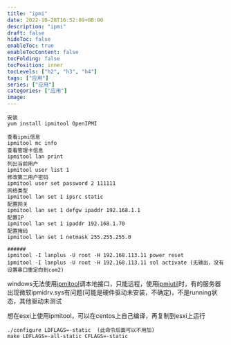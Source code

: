 ```yaml
---
title: "ipmi"
date: 2022-10-28T16:52:09+08:00
description: "ipmi"
draft: false
hideToc: false
enableToc: true
enableTocContent: false
tocFolding: false
tocPosition: inner
tocLevels: ["h2", "h3", "h4"]
tags: ["应用"]
series: ["应用"]
categories: ["应用"]
image:
---
```

```
安装
yum install ipmitool OpenIPMI

查看ipmi信息
ipmitool mc info
查看管理卡信息
ipmitool lan print
列出当前用户
ipmitool user list 1
修改第二用户密码
ipmitool user set password 2 111111
网络类型
ipmitool lan set 1 ipsrc static
配置网关
ipmitool lan set 1 defgw ipaddr 192.168.1.1
配置IP
ipmitool lan set 1 ipaddr 192.168.1.70
配置掩码
ipmitool lan set 1 netmask 255.255.255.0

######
ipmitool -I lanplus -U root -H 192.168.113.11 power reset
ipmitool -I lanplus -U root -H 192.168.113.11 sol activate (无输出，没有设置串口重定向到com2)
```

windows无法使用[ipmitool](https://github.com/ipmitool/ipmitool)调本地接口，只能远程，使用[ipmiutil](http://ipmiutil.sourceforge.net/)时，有的服务器出现微软ipmidrv.sys有问题\(可能是硬件驱动未安装，不确定\)，不是running状态，其他驱动未测试

想在esxi上使用ipmitool，可以在centos上自己编译，再复制到esxi上运行

```
./configure LDFLAGS=-static  (此命令后面可以不用加)
make LDFLAGS=-all-static CFLAGS=-static
```



